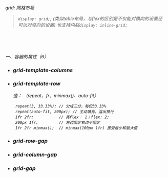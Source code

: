 ﻿<h6>

<br/><br/><br/>

grid: 网格布局

> ``display: grid;``; (类似table布局，与flex的区别是不仅能对横向的设置还可以对竖向的设置)
> 也支持内联``display: inline-grid;``

<br/><br/><br/>

一、容器的属性（6）
 - <h3>grid-template-columns</h3>
 - <h3>grid-template-row</h3>

   值： （repeat、fr、minmax()、auto-fit）

   ```
    repeat(3, 33.33%); // 分成三分，每份33.33%
    repeat(auto-fit, 200px); // 主动填充，溢出换行
    1fr 2fr;           // 类flex： 1；flex: 2;
    200px 1fr;         // 左边固定右边不固定
    1fr 2fr minmax();  // minmax(100px 1fr) 接受最小和最大值
   ```

 - <h3>grid-row-gap</h3>
 - <h3>grid-column-gap</h3>
 - <h3>grid-gap</h3>

</h6>